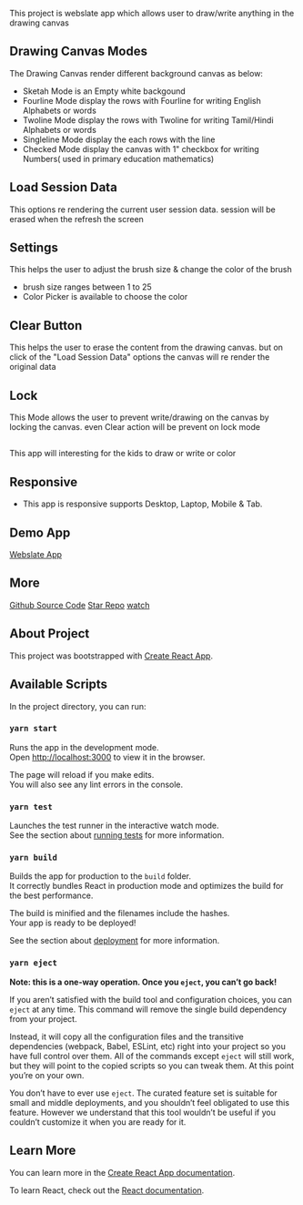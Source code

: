 This project is webslate app which allows user to draw/write anything in the drawing canvas

## Drawing Canvas Modes

The Drawing Canvas render different background canvas as below:

- Sketah Mode is an Empty white backgound
- Fourline Mode display the rows with Fourline for writing English Alphabets or words
- Twoline Mode display the rows with Twoline for writing Tamil/Hindi Alphabets or words
- Singleline Mode display the each rows with the line
- Checked Mode display the canvas with 1" checkbox for writing Numbers( used in primary education mathematics)

## Load Session Data

This options re rendering the current user session data. session will be erased when the refresh the screen

## Settings

This helps the user to adjust the brush size & change the color of the brush

- brush size ranges between 1 to 25
- Color Picker is available to choose the color

## Clear Button

This helps the user to erase the content from the drawing canvas. but on click of the "Load Session Data" options the canvas will re render the original data

## Lock

This Mode allows the user to prevent write/drawing on the canvas by locking the canvas.
even Clear action will be prevent on lock mode

##

This app will interesting for the kids to draw or write or color

## Responsive

- This app is responsive supports Desktop, Laptop, Mobile & Tab.

## Demo App

[Webslate App](https://sadaigm.github.io/web-slate/)

## More

[Github Source Code](https://github.com/sadaigm/web-slate)
[Star Repo](https://github.com/sadaigm/web-slate/stargazers)
[watch](https://github.com/sadaigm/web-slate/watchers)

## About Project

This project was bootstrapped with [Create React App](https://github.com/facebook/create-react-app).

## Available Scripts

In the project directory, you can run:

### `yarn start`

Runs the app in the development mode.<br />
Open [http://localhost:3000](http://localhost:3000) to view it in the browser.

The page will reload if you make edits.<br />
You will also see any lint errors in the console.

### `yarn test`

Launches the test runner in the interactive watch mode.<br />
See the section about [running tests](https://facebook.github.io/create-react-app/docs/running-tests) for more information.

### `yarn build`

Builds the app for production to the `build` folder.<br />
It correctly bundles React in production mode and optimizes the build for the best performance.

The build is minified and the filenames include the hashes.<br />
Your app is ready to be deployed!

See the section about [deployment](https://facebook.github.io/create-react-app/docs/deployment) for more information.

### `yarn eject`

**Note: this is a one-way operation. Once you `eject`, you can’t go back!**

If you aren’t satisfied with the build tool and configuration choices, you can `eject` at any time. This command will remove the single build dependency from your project.

Instead, it will copy all the configuration files and the transitive dependencies (webpack, Babel, ESLint, etc) right into your project so you have full control over them. All of the commands except `eject` will still work, but they will point to the copied scripts so you can tweak them. At this point you’re on your own.

You don’t have to ever use `eject`. The curated feature set is suitable for small and middle deployments, and you shouldn’t feel obligated to use this feature. However we understand that this tool wouldn’t be useful if you couldn’t customize it when you are ready for it.

## Learn More

You can learn more in the [Create React App documentation](https://facebook.github.io/create-react-app/docs/getting-started).

To learn React, check out the [React documentation](https://reactjs.org/).
